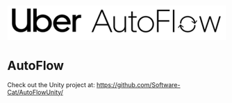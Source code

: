 ![text](https://github.com/naman-doshi/AutoFlow/blob/main/Logo.png)


# AutoFlow

Check out the Unity project at: https://github.com/Software-Cat/AutoFlowUnity/
